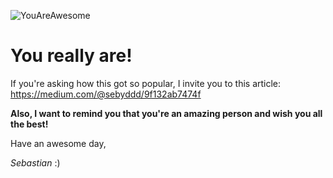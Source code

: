 ![YouAreAwesome](https://dl.dropboxusercontent.com/s/9ztp23i4xqtiakb/yas.png)

You really are!
=============

If you're asking how this got so popular, I invite you to this article: https://medium.com/@sebyddd/9f132ab7474f

**Also, I want to remind you that you're an amazing person and wish you all the best!**



Have an awesome day,

_Sebastian_ :)
